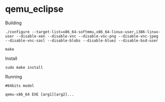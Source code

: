 # qemu_eclipse

Building

    ./configure --target-list=x86_64-softmmu,x86_64-linux-user,i386-linux-user --disable-xen --disable-vnc --disable-vnc-png --disable-vnc-jpeg --disable-vnc-sasl --disable-blobs --disable-bluez --disable-bsd-user

    make

Install

    sudo make install

Running
         
    #64bits model

    qemu-x86_64 EXE [arg1][arg2]...
